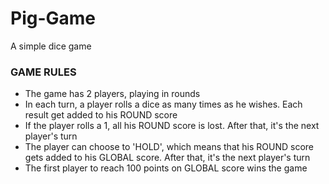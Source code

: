 # Pig-Game
A simple dice game

### GAME RULES
- The game has 2 players, playing in rounds
- In each turn, a player rolls a dice as many times as he wishes. Each result get added to his ROUND score
- If the player rolls a 1, all his ROUND score is lost. After that, it's the next player's turn
- The player can choose to 'HOLD', which means that his ROUND score gets added to his GLOBAL score. After that, it's the next player's turn
- The first player to reach 100 points on GLOBAL score wins the game
